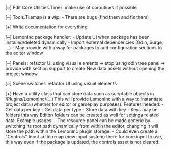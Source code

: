 [~] Edit Core.Utilities.Timer: make use of coroutines if possible

[~] Tools.Tilemap is a wip:
    - There are bugs (find them and fix them)

[+] Write documentation for everything

[~] LemonInc package handler:
    - Update UI when package has been installed/deleted dynamically
    - Import external dependencies (Odin, Surge, ...)
    - May provide with a way for packages to add configuration sections to the editor window

[~] Panels: refactor UI using visual elements
     -> stop using odin tree panel
     -> provide with section support to create New data assets without opening the project window

[~] Scene switcher: refactor UI using visual elements 

[+] Have a utility class that can store data such as scriptable objects in /Plugins/LemonInc/(...)
    This will provide LemonInc with a way to instantiate project data (whether for editor or gameplay purposes).
    Features needed:
    - Get data per key
    - Get data per type
    - Store data with key
    - Keys may be folders this way Editor/ folders can be created as well for settings related data.
    Example usages:
    - The resource panel can be made generic by switching its root path dynamically from within the editor, changing it will store the path within the LemonInc plugin storage.
    - Could even create a "Controls" Input action map (new input system) there for core.input to use, this way even if the package is updated, the controls asset is not cleared.
